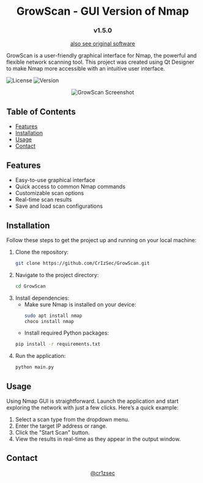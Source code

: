 <h1 align="center">GrowScan - GUI Version of Nmap</h1>
<h3 align="center">v1.5.0</h3>
<p align="center">
  <a href="https://nmap.org/docs.html">also see original software</a>
</p>

GrowScan is a user-friendly graphical interface for Nmap, the powerful and flexible network scanning tool. This project was created using Qt Designer to make Nmap more accessible with an intuitive user interface.

![License](https://img.shields.io/badge/license-MIT-blue.svg)
![Version](https://img.shields.io/badge/version-1.5.1-green.svg)

<p align="center">
  <img src="https://i.ibb.co/64Jx3XL" alt="GrowScan Screenshot">
</p>

## Table of Contents
- [Features](#features)
- [Installation](#installation)
- [Usage](#usage)
- [Contact](#contact)

## Features
- Easy-to-use graphical interface
- Quick access to common Nmap commands
- Customizable scan options
- Real-time scan results
- Save and load scan configurations

## Installation
Follow these steps to get the project up and running on your local machine:

1. Clone the repository:
    ```bash
    git clone https://github.com/CrIzSec/GrowScan.git
    ```
2. Navigate to the project directory:
    ```bash
    cd GrowScan
    ```
3. Install dependencies:
   - Make sure Nmap is installed on your device:
     ```bash
     sudo apt install nmap
     choco install nmap
     ```
   - Install required Python packages:
    ```bash
    pip install -r requirements.txt
    ```
4. Run the application:
    ```bash
    python main.py
    ```

## Usage
Using Nmap GUI is straightforward. Launch the application and start exploring the network with just a few clicks. Here’s a quick example:

1. Select a scan type from the dropdown menu.
2. Enter the target IP address or range.
3. Click the "Start Scan" button.
4. View the results in real-time as they appear in the output window.

## Contact
<p align="center">
  <a href="https://www.instagram.com/cr1zsec/">@cr1zsec</a>
</p>
